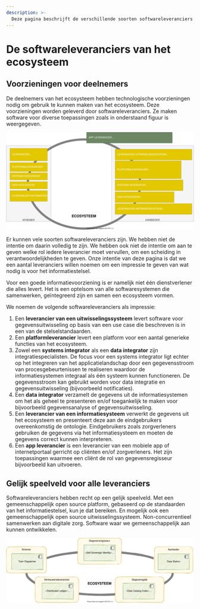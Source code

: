 ```yaml
---
description: >-
  Deze pagina beschrijft de verschillende soorten softwareleveranciers die de technologie van het ecosysteem leveren.
---
```


# De softwareleveranciers van het ecosysteem

## Voorzieningen voor deelnemers

De deelnemers van het ecosysteem hebben technologische voorzieningen nodig om gebruik te kunnen maken van het ecosysteem. Deze voorzieningen worden geleverd door softwareleveranciers. Ze maken software voor diverse toepassingen zoals in onderstaand figuur is weergegeven.

![De softwareleveranciers in het stelsel](../.gitbook/assets/technology/suppliers.svg)

Er kunnen vele soorten softwareleveranciers zijn. We hebben niet de intentie om daarin volledig te zijn. We hebben ook niet de intentie om aan te geven welke rol iedere leverancier moet vervullen, om een scheiding in verantwoordelijkheden te geven. Onze intentie van deze pagina is dat we een aantal leveranciers willen noemen om een impressie te geven van wat nodig is voor het informatiestelsel.

Voor een goede informatievoorziening is er namelijk niet één dienstverlener die alles levert. Het is een optelsom van alle softwaresystemen die samenwerken, geïntegreerd zijn en samen een ecosysteem vormen.

We noemen de volgende softwareleveranciers als impressie:

1. Een **leverancier van een uitwisselingssysteem** levert software voor gegevensuitwisseling op basis van een use case die beschreven is in een van de stelselstandaarden.
2. Een **platformleverancier** levert een platform voor een aantal generieke functies van het ecosysteem.
3. Zowel een **systems integrator** als een **data integrator** zijn integratiespecialisten. De focus voor een systems integrator ligt echter op het integreren van het applicatielandschap door een gegevensstroom van procesgebeurtenissen te realiseren waardoor de informatiesystemen integraal als één systeem kunnen functioneren. De gegevensstroom kan gebruikt worden voor data integratie en gegevensuitwisseling (bijvoorbeeld notificaties).
4. Een **data integrator** verzamelt de gegevens uit de informatiesystemen om het als geheel te presenteren en/of toegankelijk te maken voor bijvoorbeeld gegevensanalyse of gegevensuitwisseling.
5. Een **leverancier van een informatiesysteem** verwerkt de gegevens uit het ecosysteem en presenteert deze aan de eindgebruikers overeenkomstig de ontologie. Eindgebruikers zoals zorgverleners gebruiken de gegevens via het informatiesysteem en moeten de gegevens correct kunnen interpreteren.
6. Een **app leverancier** is een leverancier van een mobiele app of internetportaal gerricht op cliënten en/of zorgverleners. Het zijn toepassingen waarmee een cliënt de rol van gegevensregisseur bijvoorbeeld kan uitvoeren.

## Gelijk speelveld voor alle leveranciers

Softwareleveranciers hebben recht op een gelijk speelveld. Met een gemeenschappelijk open source platform, gebaseerd op de standaarden van het informatiestelsel, kun je dat bereiken. En mogelijk ook een gemeenschappelijk open source uitwisselingssysteem. Non-concurrentieel samenwerken aan digitale zorg. Software waar we gemeenschappelijk aan kunnen ontwikkelen.

![Voorbeeld van componenten in het platform](../.gitbook/assets/technology/components.svg)
